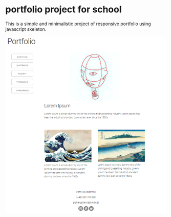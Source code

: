 # portfolio project for school
This is a simple and minimalistic project of responsive portfolio using javascript skeleton.

![image](images/portfolio.png)
